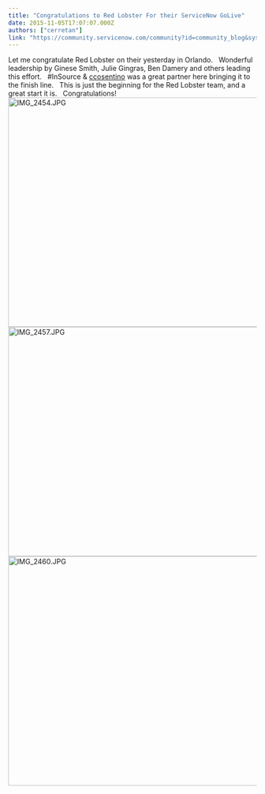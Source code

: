 ```yaml
---
title: "Congratulations to Red Lobster For their ServiceNow GoLive"
date: 2015-11-05T17:07:07.000Z
authors: ["cerretan"]
link: "https://community.servicenow.com/community?id=community_blog&sys_id=cb4e66addbd0dbc01dcaf3231f9619bb"
---
```

<p>Let me congratulate Red Lobster on their <a __jive_macro_name="tag" class="jive_macro_tag jive-link-tag-small jive_macro" data-id="go live" data-orig-content="go live" data-renderedposition="10_269.04998779296875_60_17" data-type="tag" href="javascript:;" tag="go live"></a> yesterday in Orlando.   Wonderful leadership by Ginese Smith, Julie Gingras, Ben Damery and others leading this effort.   #InSource &amp; <a title="ccosentino" __default_attr="29753" __jive_macro_name="user" class="jive-link-profile-small jive_macro jive_macro_user" data-id="29753" data-objecttype="3" data-orig-content="ccosentino" data-renderedposition="31_8_88_17" data-type="person" href="/community?id=community_user_profile&user=af04d2eddb1c1fc09c9ffb651f961931">ccosentino</a> was a great partner here bringing it to the finish line.   This is just the beginning for the Red Lobster team, and a great start it is.   Congratulations!<img  alt="IMG_2454.JPG" class="image-1 jive-image" src="9c72080adbd41304b322f4621f9619c0.iix" style="width: 620px; height: 465px;"/><img  alt="IMG_2457.JPG" class="image-2 jive-image" src="da20e3b9db501fc068c1fb651f961918.iix" style="width: 620px; height: 465px;"/><img  alt="IMG_2460.JPG" class="image-3 jive-image" src="2eae418adb1897049c9ffb651f96198b.iix" style="width: 620px; height: 465px;"/></p>